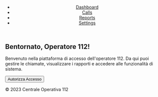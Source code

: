 <!DOCTYPE html>
<html lang="it">
<head>
    <meta charset="UTF-8">
    <meta name="viewport" content="width=device-width, initial-scale=1.0">
    <title>Accesso Operatore 112</title>
    <link rel="stylesheet" href="styles.css"> <!-- link to external stylesheet -->
</head>
<body>
    <header>
        <nav>
            <ul>
                <li><a href="#" class="nav-link">Dashboard</a></li>
                <li><a href="#" class="nav-link">Calls</a></li>
                <li><a href="#" class="nav-link">Reports</a></li>
                <li><a href="#" class="nav-link">Settings</a></li>
            </ul>
        </nav>
    </header>
    <main>
        <section class="hero">
            <h1>Bentornato, Operatore 112!</h1>
            <p>Benvenuto nella piattaforma di accesso dell'operatore 112. Da qui puoi gestire le chiamate, visualizzare i rapporti e accedere alle funzionalità di sistema.</p>
            <button class="btn-authorize">Autorizza Accesso</button>
        </section>
    </main>
    <footer>
        <p>&copy; 2023 Centrale Operativa 112</p>
    </footer>
</body>
</html>
